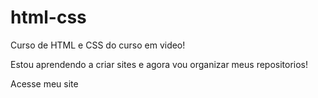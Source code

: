 # html-css
 Curso de HTML e CSS do curso em video!

 Estou aprendendo a criar sites e agora vou organizar meus repositorios!
 
 Acesse meu site

